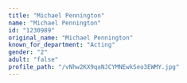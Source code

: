 ```yaml
---
title: "Michael Pennington"
name: "Michael Pennington"
id: "1230989"
original_name: "Michael Pennington"
known_for_department: "Acting"
gender: "2"
adult: "false"
profile_path: "/vNhw2KX9qaNJCYMNEwkSeo3EWMY.jpg"
---
```

